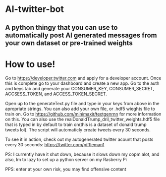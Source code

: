# AI-twitter-bot
## A python thingy that you can use to automatically post AI generated messages from your own dataset or pre-trained weights

# How to use!

Go to https://developer.twitter.com and apply for a developer account. Once this is complete go to your dashboard and create a new app. Go to the auth and keys tab and generate your CONSUMER_KEY, CONSUMER_SECRET, ACCSESS_TOKEN, and ACCESS_TOKEN_SECRET.

Open up to the generateText.py file and type in your keys from above in the apropriate strings. You can also add your own file, or .hdf5 wieghts file to train on. Go to https://github.com/minimaxir/textgenrnn for more information on this. You can also use the realDonaldTrump_dril_twitter_weights.hdf5 file that is typed in by default to train on(this is a dataset of donald trump tweets lol). The script will automaticly create tweets every 30 seconds.

To see it in action, check out my autogenerated twitter acount that posts every 30 seconds: https://twitter.com/piffleman1

PS: I currently have it shut down, because it slows down my copm alot, and also, Im to lazy to set up a python server on my Rasberry Pi

PPS: enter at your own risk, you may find offensive content
